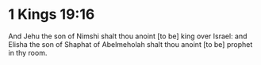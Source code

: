 # 1 Kings 19:16

And Jehu the son of Nimshi shalt thou anoint [to be] king over Israel: and Elisha the son of Shaphat of Abelmeholah shalt thou anoint [to be] prophet in thy room.